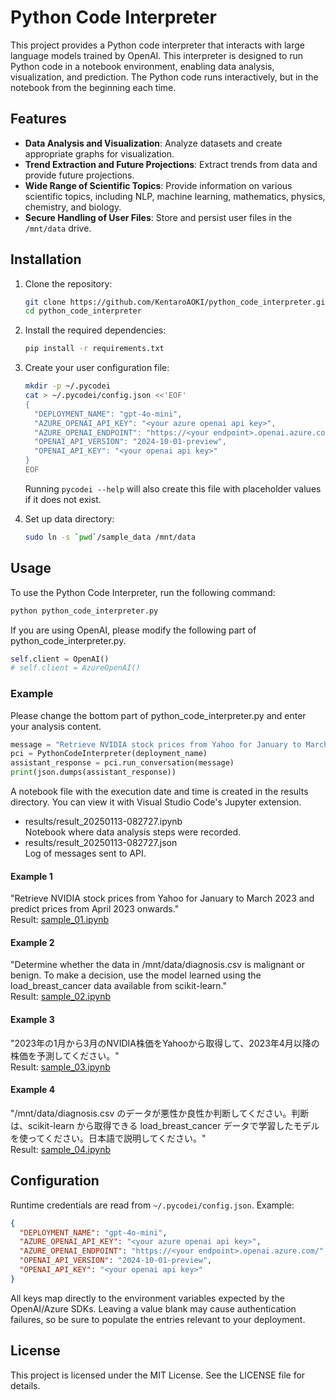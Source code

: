 # Python Code Interpreter

This project provides a Python code interpreter that interacts with large language models trained by OpenAI. This interpreter is designed to run Python code in a notebook environment, enabling data analysis, visualization, and prediction. The Python code runs interactively, but in the notebook from the beginning each time.

## Features

- **Data Analysis and Visualization**: Analyze datasets and create appropriate graphs for visualization.
- **Trend Extraction and Future Projections**: Extract trends from data and provide future projections.
- **Wide Range of Scientific Topics**: Provide information on various scientific topics, including NLP, machine learning, mathematics, physics, chemistry, and biology.
- **Secure Handling of User Files**: Store and persist user files in the `/mnt/data` drive.

## Installation

1. Clone the repository:
    ```bash
    git clone https://github.com/KentaroAOKI/python_code_interpreter.git
    cd python_code_interpreter
    ```

2. Install the required dependencies:
    ```bash
    pip install -r requirements.txt
    ```

3. Create your user configuration file:
    ```bash
    mkdir -p ~/.pycodei
    cat > ~/.pycodei/config.json <<'EOF'
    {
      "DEPLOYMENT_NAME": "gpt-4o-mini",
      "AZURE_OPENAI_API_KEY": "<your azure openai api key>",
      "AZURE_OPENAI_ENDPOINT": "https://<your endpoint>.openai.azure.com/",
      "OPENAI_API_VERSION": "2024-10-01-preview",
      "OPENAI_API_KEY": "<your openai api key>"
    }
    EOF
    ```
    Running `pycodei --help` will also create this file with placeholder values if it does not exist.
4. Set up data directory:
    ```bash
    sudo ln -s `pwd`/sample_data /mnt/data
    ```

## Usage
To use the Python Code Interpreter, run the following command:
```bash
python python_code_interpreter.py
```
If you are using OpenAI, please modify the following part of python_code_interpreter.py.

```python
self.client = OpenAI()
# self.client = AzureOpenAI()
```

### Example
Please change the bottom part of python_code_interpreter.py and enter your analysis content.

```python
message = "Retrieve NVIDIA stock prices from Yahoo for January to March 2023 and predict prices from April 2023 onwards."
pci = PythonCodeInterpreter(deployment_name)
assistant_response = pci.run_conversation(message)
print(json.dumps(assistant_response))
```
A notebook file with the execution date and time is created in the results directory. You can view it with Visual Studio Code's Jupyter extension.

- results/result_20250113-082727.ipynb  
Notebook where data analysis steps were recorded.
- results/result_20250113-082727.json  
Log of messages sent to API.


#### Example 1
"Retrieve NVIDIA stock prices from Yahoo for January to March 2023 and predict prices from April 2023 onwards."  
Result: [sample_01.ipynb](https://github.com/KentaroAOKI/python_code_interpreter/blob/main/sample_results/sample_01.ipynb)

#### Example 2
"Determine whether the data in /mnt/data/diagnosis.csv is malignant or benign. To make a decision, use the model learned using the load_breast_cancer data available from scikit-learn."  
Result: [sample_02.ipynb](https://github.com/KentaroAOKI/python_code_interpreter/blob/main/sample_results/sample_02.ipynb)

#### Example 3
"2023年の1月から3月のNVIDIA株価をYahooから取得して、2023年4月以降の株価を予測してください。"  
Result: [sample_03.ipynb](https://github.com/KentaroAOKI/python_code_interpreter/blob/main/sample_results/sample_03.ipynb)

#### Example 4
"/mnt/data/diagnosis.csv のデータが悪性か良性か判断してください。判断は、scikit-learn から取得できる load_breast_cancer データで学習したモデルを使ってください。日本語で説明してください。"  
Result: [sample_04.ipynb](https://github.com/KentaroAOKI/python_code_interpreter/blob/main/sample_results/sample_04.ipynb)

## Configuration
Runtime credentials are read from `~/.pycodei/config.json`. Example:

```json
{
  "DEPLOYMENT_NAME": "gpt-4o-mini",
  "AZURE_OPENAI_API_KEY": "<your azure openai api key>",
  "AZURE_OPENAI_ENDPOINT": "https://<your endpoint>.openai.azure.com/",
  "OPENAI_API_VERSION": "2024-10-01-preview",
  "OPENAI_API_KEY": "<your openai api key>"
}
```
All keys map directly to the environment variables expected by the OpenAI/Azure SDKs. Leaving a value blank may cause authentication failures, so be sure to populate the entries relevant to your deployment.


## License

This project is licensed under the MIT License. See the LICENSE file for details.
